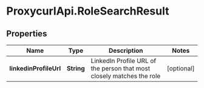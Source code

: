 # ProxycurlApi.RoleSearchResult

## Properties

Name | Type | Description | Notes
------------ | ------------- | ------------- | -------------
**linkedinProfileUrl** | **String** | LinkedIn Profile URL of the person that most closely matches the role | [optional] 



